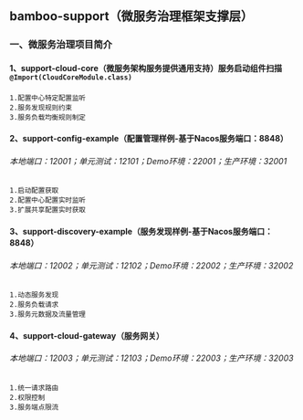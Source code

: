 ## bamboo-support（微服务治理框架支撑层）

### 一、微服务治理项目简介
#### 1、support-cloud-core（微服务架构服务提供通用支持）服务启动组件扫描`@Import(CloudCoreModule.class)`
    1.配置中心特定配置监听
    2.服务发现规则约束
    3.服务负载均衡规则制定
#### 2、support-config-example（配置管理样例-基于Nacos服务端口：8848）
###### 本地端口：12001；单元测试：12101；Demo环境：22001；生产环境：32001
    1.启动配置获取
    2.配置中心配置实时监听
    3.扩展共享配置实时获取
#### 3、support-discovery-example（服务发现样例-基于Nacos服务端口：8848）
###### 本地端口：12002；单元测试：12102；Demo环境：22002；生产环境：32002
    1.动态服务发现
    2.服务负载请求
    3.服务元数据及流量管理
#### 4、support-cloud-gateway（服务网关）
###### 本地端口：12003；单元测试：12103；Demo环境：22003；生产环境：32003
    1.统一请求路由
    2.权限控制
    3.服务端点限流
